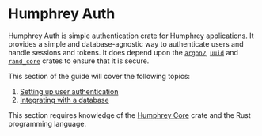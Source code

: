 # Humphrey Auth
Humphrey Auth is simple authentication crate for Humphrey applications. It provides a simple and database-agnostic way to authenticate users and handle sessions and tokens. It does depend upon the [`argon2`](https://docs.rs/argon2), [`uuid`](https://docs.rs/uuid) and [`rand_core`](https://docs.rs/rand_core) crates to ensure that it is secure.

This section of the guide will cover the following topics:

1. [Setting up user authentication](getting-started.md)
2. [Integrating with a database](database.md)

This section requires knowledge of the [Humphrey Core](../core/index.md) crate and the Rust programming language.